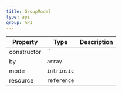 ```yaml
---
title: GroupModel
type: api
group: API
---
```


Property | Type | Description 
---|---|---
constructor | `` |
by | `array` |
mode | `intrinsic` |
resource | `reference` |
